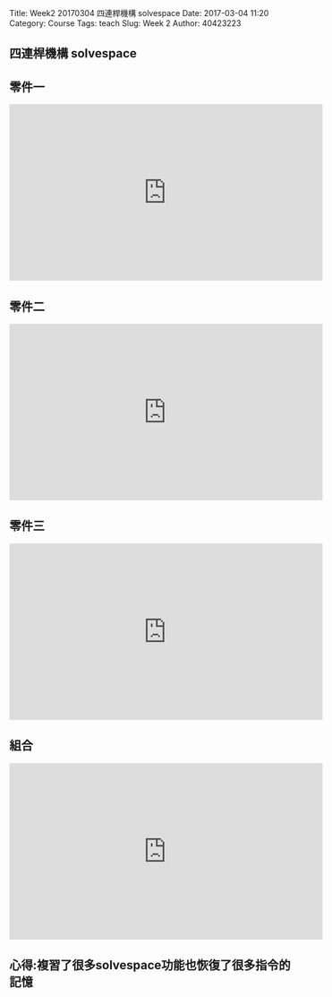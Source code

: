 Title: Week2 20170304 四連桿機構 solvespace 
Date: 2017-03-04 11:20
Category: Course
Tags: teach
Slug: Week 2
Author: 40423223

<!-- PELICAN_END_SUMMARY -->

<h2>  四連桿機構 solvespace </h2>

<h2>零件一</h2>

<iframe width="560" height="315" src="https://www.youtube.com/embed/1fKwLav-hPA" frameborder="0" allowfullscreen></iframe>

<h2>零件二</h2>

<iframe width="560" height="315" src="https://www.youtube.com/embed/MdVrvzSIqWg" frameborder="0" allowfullscreen></iframe>
<h2>零件三</h2>

<iframe width="560" height="315" src="https://www.youtube.com/embed/vCOcjH_3Uas" frameborder="0" allowfullscreen></iframe>

<h2>組合</h2>

<iframe width="560" height="315" src="https://www.youtube.com/embed/6y4ZQHjXwHA" frameborder="0" allowfullscreen></iframe>

<h2>心得:複習了很多solvespace功能也恢復了很多指令的記憶</h2>